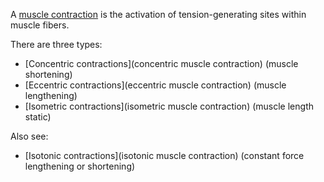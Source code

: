A [muscle contraction](https://en.wikipedia.org/wiki/Muscle_contraction) is the activation of tension-generating sites within muscle fibers.

There are three types:
* [Concentric contractions](concentric muscle contraction) (muscle shortening)
* [Eccentric contractions](eccentric muscle contraction) (muscle lengthening)
* [Isometric contractions](isometric muscle contraction) (muscle length static)

Also see:
* [Isotonic contractions](isotonic muscle contraction) (constant force lengthening or shortening)